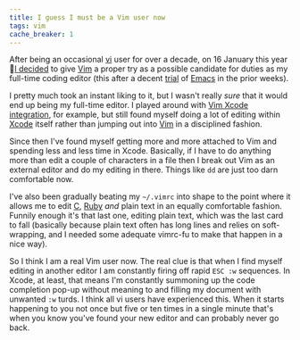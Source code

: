 ```yaml
---
title: I guess I must be a Vim user now
tags: vim
cache_breaker: 1
---
```


After being an occasional [vi](/wiki/vi) user for over a decade, on 16 January this year [I decided](/blog/0-minutes-with-vim) to give [Vim](/wiki/Vim) a proper try as a possible candidate for duties as my full-time coding editor (this after a decent [trial](/blog/trying-emacs) of [Emacs](/wiki/Emacs) in the prior weeks).

I pretty much took an instant liking to it, but I wasn't really *sure* that it would end up being my full-time editor. I played around with [Vim Xcode integration](/wiki/Vim_Xcode_integration), for example, but still found myself doing a lot of editing within [Xcode](/wiki/Xcode) itself rather than jumping out into [Vim](/wiki/Vim) in a disciplined fashion.

Since then I've found myself getting more and more attached to Vim and spending less and less time in Xcode. Basically, if I have to do anything more than edit a couple of characters in a file then I break out Vim as an external editor and do my editing in there. Things like `dd` are just too darn comfortable now.

I've also been gradually beating my `~/.vimrc` into shape to the point where it allows me to edit [C](/wiki/C), [Ruby](/wiki/Ruby) *and* plain text in an equally comfortable fashion. Funnily enough it's that last one, editing plain text, which was the last card to fall (basically because plain text often has long lines and relies on soft-wrapping, and I needed some adequate vimrc-fu to make that happen in a nice way).

So I think I am a real Vim user now. The real clue is that when I find myself editing in another editor I am constantly firing off rapid `ESC :w` sequences. In Xcode, at least, that means I'm constantly summoning up the code completion pop-up without meaning to and filling my document with unwanted `:w` turds. I think all vi users have experienced this. When it starts happening to you not once but five or ten times in a single minute that's when you know you've found your new editor and can probably never go back.
